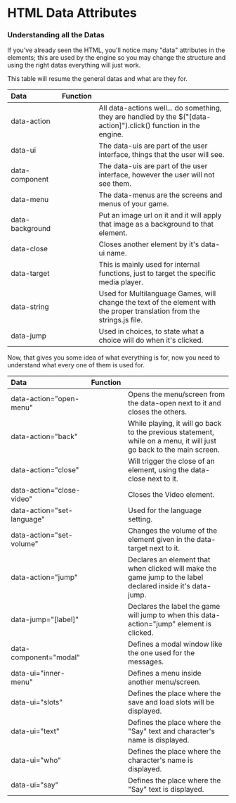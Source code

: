 # HTML Data Attributes



### Understanding all the Datas

If you've already seen the HTML, you'll notice many "data" attributes in the elements; this are used by the engine so you may change the structure and using the right datas everything will just work.

This table will resume the general datas and what are they for.

| Data | Function |  |
| :--- | :--- | :--- |
| data-action |  | All data-actions well... do something, they are handled by the $\("\[data-action\]"\).click\(\) function in the engine. |
| data-ui |  | The data-uis are part of the user interface, things that the user will see. |
| data-component |  | The data-uis are part of the user interface, however the user will not see them. |
| data-menu |  | The data-menus are the screens and menus of your game. |
| data-background |  | Put an image url on it and it will apply that image as a background to that element. |
| data-close |  | Closes another element by it's data-ui name. |
| data-target |  | This is mainly used for internal functions, just to target the specific media player. |
| data-string |  | Used for Multilanguage Games, will change the text of the element with the proper translation from the strings.js file. |
| data-jump |  | Used in choices, to state what a choice will do when it's clicked. |

Now, that gives you some idea of what everything is for, now you need to understand what every one of them is used for.

| Data | Function |  |
| :--- | :--- | :--- |
| data-action="open-menu" |  | Opens the menu/screen from the data-open next to it and closes the others. |
| data-action="back" |  | While playing, it will go back to the previous statement, while on a menu, it will just go back to the main screen. |
| data-action="close" |  | Will trigger the close of an element, using the data-close next to it. |
| data-action="close-video" |  | Closes the Video element. |
| data-action="set-language" |  | Used for the language setting. |
| data-action="set-volume" |  | Changes the volume of the element given in the data-target next to it. |
| data-action="jump" |  | Declares an element that when clicked will make the game jump to the label declared inside it's data-jump. |
| data-jump="\[label\]" |  | Declares the label the game will jump to when this data-action="jump" element is clicked. |
| data-component="modal" |  | Defines a modal window like the one used for the messages. |
| data-ui="inner-menu" |  | Defines a menu inside another menu/screen. |
| data-ui="slots" |  | Defines the place where the save and load slots will be displayed. |
| data-ui="text" |  | Defines the place where the "Say" text and character's name is displayed. |
| data-ui="who" |  | Defines the place where the character's name is displayed. |
| data-ui="say" |  | Defines the place where the "Say" text is displayed. |

